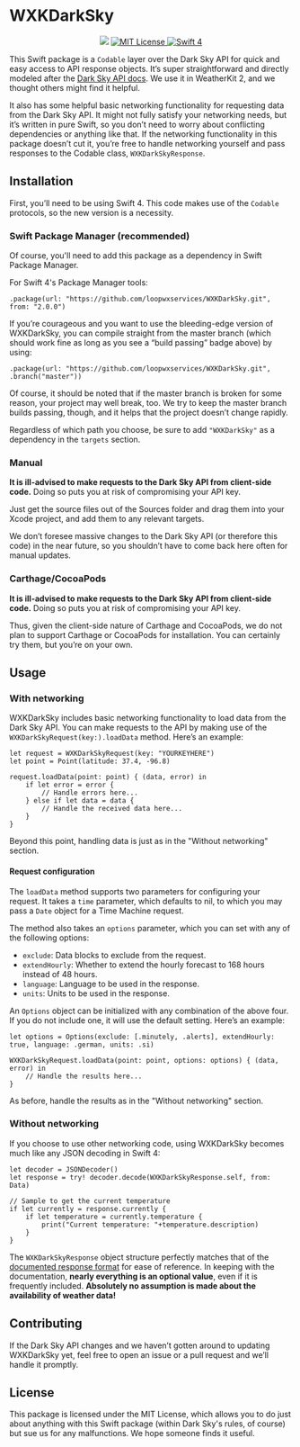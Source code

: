 # WXKDarkSky
<p align="center">
    <a href="https://travis-ci.org/loopwxservices/WXKDarkSky"><img src="https://travis-ci.org/loopwxservices/WXKDarkSky.svg?branch=master"></a>
    <a href="LICENSE">
        <img src="http://img.shields.io/badge/license-MIT-brightgreen.svg" alt="MIT License">
    </a>
    <a href="https://swift.org">
        <img src="http://img.shields.io/badge/swift-4.0-brightgreen.svg" alt="Swift 4">
    </a>
</p>

This Swift package is a `Codable` layer over the Dark Sky API for quick and easy access to API response objects. It’s super straightforward and directly modeled after the [Dark Sky API docs](https://darksky.net/dev/docs/response). We use it in WeatherKit 2, and we thought others might find it helpful.

It also has some helpful basic networking functionality for requesting data from the Dark Sky API. It might not fully satisfy your networking needs, but it’s written in pure Swift, so you don’t need to worry about conflicting dependencies or anything like that. If the networking functionality in this package doesn’t cut it, you’re free to handle networking yourself and pass responses to the Codable class, `WXKDarkSkyResponse`.

## Installation
First, you’ll need to be using Swift 4. This code makes use of the `Codable` protocols, so the new version is a necessity.

### Swift Package Manager (recommended)
Of course, you'll need to add this package as a dependency in Swift Package Manager.

For Swift 4's Package Manager tools:

    .package(url: "https://github.com/loopwxservices/WXKDarkSky.git", from: "2.0.0")
    
If you’re courageous and you want to use the bleeding-edge version of WXKDarkSky, you can compile straight from the master branch (which should work fine as long as you see a “build passing” badge above) by using:

    .package(url: "https://github.com/loopwxservices/WXKDarkSky.git", .branch("master"))

Of course, it should be noted that if the master branch is broken for some reason, your project may well break, too. We try to keep the master branch builds passing, though, and it helps that the project doesn’t change rapidly.

Regardless of which path you choose, be sure to add `"WXKDarkSky"` as a dependency in the `targets` section.

### Manual
**It is ill-advised to make requests to the Dark Sky API from client-side code.** Doing so puts you at risk of compromising your API key.

Just get the source files out of the Sources folder and drag them into your Xcode project, and add them to any relevant targets.

We don’t foresee massive changes to the Dark Sky API (or therefore this code) in the near future, so you shouldn’t have to come back here often for manual updates.

### Carthage/CocoaPods
**It is ill-advised to make requests to the Dark Sky API from client-side code.** Doing so puts you at risk of compromising your API key.

Thus, given the client-side nature of Carthage and CocoaPods, we do not plan to support Carthage or CocoaPods for installation. You can certainly try them, but you’re on your own.

## Usage
### With networking
WXKDarkSky includes basic networking functionality to load data from the Dark Sky API. You can make requests to the API by making use of the `WXKDarkSkyRequest(key:).loadData` method. Here’s an example:

    let request = WXKDarkSkyRequest(key: "YOURKEYHERE")
    let point = Point(latitude: 37.4, -96.8)

    request.loadData(point: point) { (data, error) in
        if let error = error {
            // Handle errors here...
        } else if let data = data {
            // Handle the received data here...
        }
    }

Beyond this point, handling data is just as in the "Without networking" section.

#### Request configuration
The `loadData` method supports two parameters for configuring your request. It takes a `time` parameter, which defaults to nil, to which you may pass a `Date` object for a Time Machine request.

The method also takes an `options` parameter, which you can set with any of the following options:

* `exclude`: Data blocks to exclude from the request.
* `extendHourly`: Whether to extend the hourly forecast to 168 hours instead of 48 hours.
* `language`: Language to be used in the response.
* `units`: Units to be used in the response.

An `Options` object can be initialized with any combination of the above four. If you do not include one, it will use the default setting. Here’s an example:
    
    let options = Options(exclude: [.minutely, .alerts], extendHourly: true, language: .german, units: .si)

    WXKDarkSkyRequest.loadData(point: point, options: options) { (data, error) in
        // Handle the results here...
    }

As before, handle the results as in the "Without networking" section.

### Without networking
If you choose to use other networking code, using WXKDarkSky becomes much like any JSON decoding in Swift 4:

    let decoder = JSONDecoder()
    let response = try! decoder.decode(WXKDarkSkyResponse.self, from: Data)
    
    // Sample to get the current temperature
    if let currently = response.currently {
        if let temperature = currently.temperature {
            print("Current temperature: "+temperature.description)
        }
    }
    
The `WXKDarkSkyResponse` object structure perfectly matches that of the [documented response format](https://darksky.net/dev/docs/response) for ease of reference. In keeping with the documentation, **nearly everything is an optional value**, even if it is frequently included. **Absolutely no assumption is made about the availability of weather data!**

## Contributing
If the Dark Sky API changes and we haven’t gotten around to updating WXKDarkSky yet, feel free to open an issue or a pull request and we’ll handle it promptly.

## License
This package is licensed under the MIT License, which allows you to do just about anything with this Swift package (within Dark Sky's rules, of course) but sue us for any malfunctions. We hope someone finds it useful.
